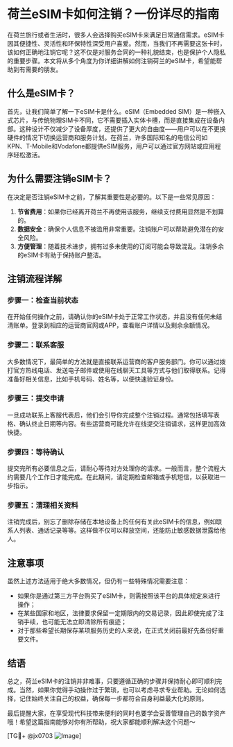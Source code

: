 # 荷兰eSIM卡如何注销？一份详尽的指南

在荷兰旅行或者生活时，很多人会选择购买eSIM卡来满足日常通信需求。eSIM卡因其便捷性、灵活性和环保特性深受用户喜爱。然而，当我们不再需要这张卡时，该如何正确地注销它呢？这不仅是对服务合同的一种礼貌结束，也是保护个人隐私的重要步骤。本文将从多个角度为你详细讲解如何注销荷兰的eSIM卡，希望能帮助到有需要的朋友。

## 什么是eSIM卡？

首先，让我们简单了解一下eSIM卡是什么。eSIM（Embedded SIM）是一种嵌入式芯片，与传统物理SIM卡不同，它不需要插入实体卡槽，而是直接集成在设备内部。这种设计不仅减少了设备厚度，还提供了更大的自由度——用户可以在不更换硬件的情况下切换运营商和服务计划。在荷兰，许多国际知名的电信公司如KPN、T-Mobile和Vodafone都提供eSIM服务，用户可以通过官方网站或应用程序轻松激活。

## 为什么需要注销eSIM卡？

在决定是否注销eSIM卡之前，了解其重要性是必要的。以下是一些常见原因：

1. **节省费用**：如果你已经离开荷兰不再使用该服务，继续支付费用显然是不划算的。
2. **数据安全**：确保个人信息不被滥用非常重要。注销账户可以帮助避免潜在的安全风险。
3. **方便管理**：随着技术进步，拥有过多未使用的订阅可能会导致混乱。注销多余的eSIM卡有助于保持账户整洁。

## 注销流程详解

### 步骤一：检查当前状态
在开始任何操作之前，请确认你的eSIM卡处于正常工作状态，并且没有任何未结清账单。登录到相应的运营商官网或APP，查看账户详情以及剩余余额情况。

### 步骤二：联系客服
大多数情况下，最简单的方法就是直接联系运营商的客户服务部门。你可以通过拨打官方热线电话、发送电子邮件或使用在线聊天工具等方式与他们取得联系。记得准备好相关信息，比如手机号码、姓名等，以便快速验证身份。

### 步骤三：提交申请
一旦成功联系上客服代表后，他们会引导你完成整个注销过程。通常包括填写表格、确认终止日期等内容。有些运营商可能允许在线提交注销请求，这样更加高效快捷。

### 步骤四：等待确认
提交完所有必要信息之后，请耐心等待对方处理你的请求。一般而言，整个流程大约需要几个工作日才能完成。在此期间，请定期检查邮箱或手机短信，以获取进一步指示。

### 步骤五：清理相关资料
注销完成后，别忘了删除存储在本地设备上的任何有关此eSIM卡的信息，例如联系人列表、通话记录等等。这样做不仅可以释放空间，还能防止敏感数据泄露给他人。

## 注意事项

虽然上述方法适用于绝大多数情况，但仍有一些特殊情况需要注意：

- 如果你是通过第三方平台购买了eSIM卡，则需按照该平台的具体规定来进行操作；
- 在某些国家和地区，法律要求保留一定期限内的交易记录，因此即使完成了注销手续，也可能无法立即清除所有痕迹；
- 对于那些希望长期保存某项服务历史的人来说，在正式关闭前最好先备份好重要文件。

## 结语

总之，荷兰eSIM卡的注销并非难事，只要遵循正确的步骤并保持耐心即可顺利完成。当然，如果你觉得手动操作过于繁琐，也可以考虑寻求专业帮助。无论如何选择，记住始终关注自己的权益，确保每一步都符合自身利益最大化的原则。

最后提醒大家，在享受现代科技带来便利的同时也要学会妥善管理自己的数字资产哦！希望这篇指南能够对你有所帮助，祝大家都能顺利解决这个问题～

[TG💪+ @jx0703 ![Image](https://github.com/user-attachments/assets/dbca1d08-cadb-493c-b0ec-ad6f7a83f270)]